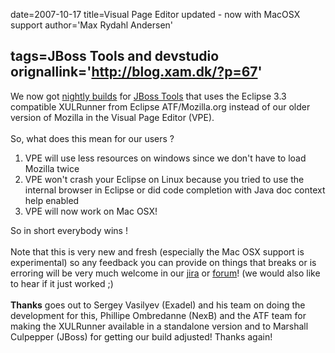 date=2007-10-17
title=Visual Page Editor updated - now with MacOSX support
author='Max Rydahl Andersen'

tags=JBoss Tools and devstudio 
orignallink='http://blog.xam.dk/?p=67'
---
<div>
<p>We now got <a href="http://wiki.jboss.org/wiki/Wiki.jsp?page=InstallingJBossToolsNightlyBuilds">nightly builds</a> for <a href="http://www.jboss.org/tools">JBoss Tools</a> that uses the Eclipse 3.3 compatible XULRunner from Eclipse ATF/Mozilla.org instead of our older version of Mozilla in the Visual Page Editor (VPE).
<br><br>
So, what does this mean for our users ?
</p>
<ol>
<li>VPE will use less resources on windows since we don't have to load Mozilla twice</li>
<li>VPE won't crash your Eclipse on Linux because you tried to use the internal browser in Eclipse or did code completion with Java doc context help enabled</li>
<li>VPE will now work on Mac OSX!</li>
</ol>
So in short everybody wins !
<br><br>
Note that this is very new and fresh (especially the Mac OSX support is experimental) so any feedback you can provide on things that breaks or is erroring will be very much welcome in our <a href="http://jira.jboss.com/jira/browse/JBIDE">jira</a> or <a href="http://www.jboss.com/?module=bb&amp;op=viewforum&amp;f=201">forum</a>! (we would also like to hear if it just worked ;)
<br><br><b>Thanks</b> goes out to Sergey Vasilyev (Exadel) and his team on doing the development for this, Phillipe Ombredanne (NexB) and the ATF team for making the XULRunner available in a standalone version and to Marshall Culpepper (JBoss) for getting our build adjusted! Thanks again!
<br><br><br><br><br><br><br><br><br><br><br><br><br><br><br><br>
</div>
